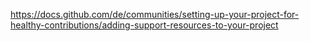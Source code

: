 https://docs.github.com/de/communities/setting-up-your-project-for-healthy-contributions/adding-support-resources-to-your-project